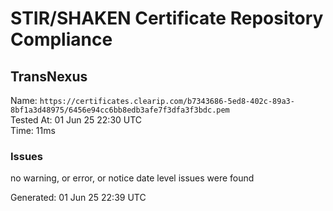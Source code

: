 # STIR/SHAKEN Certificate Repository Compliance

## TransNexus

Name: `https://certificates.clearip.com/b7343686-5ed8-402c-89a3-8bf1a3d48975/6456e94cc6bb8edb3afe7f3dfa3f3bdc.pem`\
Tested At: 01 Jun 25 22:30 UTC\
Time: 11ms

### Issues

no warning, or error, or notice date level issues were found

Generated: 01 Jun 25 22:39 UTC